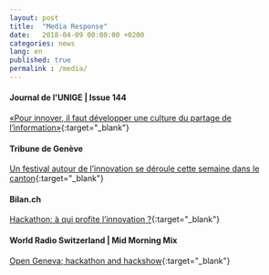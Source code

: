 ```yaml
---
layout: post
title:  "Media Response"
date:   2018-04-09 00:00:00 +0200
categories: news
lang: en
published: true
permalink : /media/
---
```


#### **Journal de l'UNIGE | Issue 144**
[«Pour innover, il faut développer une culture du partage de l’information»](http://www.unige.ch/lejournal/numeros/journal144/article-point-fort/){:target="_blank"}

#### **Tribune de Genève**
[Un festival autour de l’innovation se déroule cette semaine dans le canton](https://www.tdg.ch/geneve/actu-genevoise/festival-innovation-deroule-semaine-canton/story/25004401){:target="_blank"}

#### **Bilan.ch**
[Hackathon: à qui profite l’innovation ?](http://www.bilan.ch/plus-de-redaction/hackathon-a-profite-linnovation){:target="_blank"}

#### **World Radio Switzerland | Mid Morning Mix**

[Open Geneva; hackathon and hackshow](https://worldradio.ch/article/open-geneva-hackathon-and-hackshow/){:target="_blank"}
